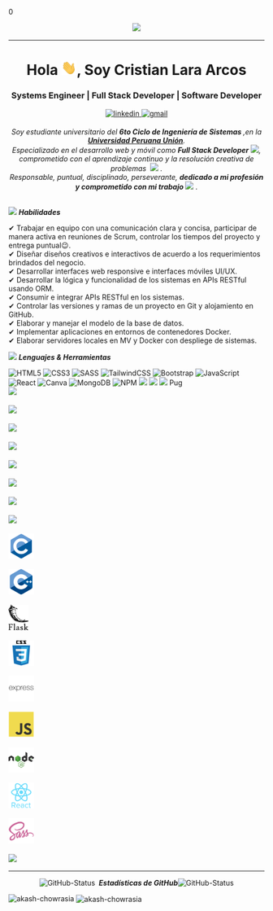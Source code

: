 0<p align="center">
  <img src="https://github.com/thompsonemerson/thompsonemerson/raw/master/cover-thompson.png" height="200"/>
</p>
<hr>
<h1 align="center"> Hola <img src="https://raw.githubusercontent.com/ABSphreak/ABSphreak/master/gifs/Hi.gif" width="30px">, Soy Cristian Lara Arcos </h1>
<h3 align="center">Systems Engineer | Full Stack Developer | Software Developer</h3>
<p align="center">
<a href="https://linkedin.com/in/abdoachhoubi" target="_blank">
  <img src=https://img.shields.io/badge/linkedin-%2300acee.svg?color=405DE6&style=for-the-badge&logo=linkedin&logoColor=white alt=linkedin style="margin-bottom: 5px;" />
</a>
<a href="https://mail.google.com/mail/u/3/#inbox" target="_blank">
  <img src=https://img.shields.io/badge/gmail-%2300acee.svg?color=D14836&style=for-the-badge&logo=gmail&logoColor=white alt=gmail style="margin-bottom: 5px;" />
</a>
</p>
</p>



<p align="center">
  <em>
    Soy estudiante universitario del <b>6to Ciclo de Ingeniería de Sistemas </b>,en la <a href="https://upeu.edu.pe"> <b>Universidad Peruana Unión</b></a>. <br>
    Especializado en el desarrollo web y móvil como <b>Full Stack Developer</b> <img src="https://github.com/TheDudeThatCode/TheDudeThatCode/blob/master/Assets/Developer.gif" width="30px">, comprometido con el aprendizaje continuo y la resolución creativa de problemas &nbsp;<img src="https://github.com/TheDudeThatCode/TheDudeThatCode/blob/master/Assets/Designer.gif" width="36px">&nbsp.<br>Responsable, puntual, disciplinado, perseverante, <b>dedicado a mi profesión y comprometido con mi trabajo</b>
     <img src="https://github.com/TheDudeThatCode/TheDudeThatCode/blob/master/Assets/Medal.gif" width="20px">&nbsp.
  </em> 
  <br>
  <br>
 
<img src="https://media.giphy.com/media/ObNTw8Uzwy6KQ/giphy.gif" width="30px">&nbsp;***Habilidades***


✔ Trabajar en equipo con una comunicación clara y concisa, participar de manera activa en reuniones de Scrum, controlar los tiempos del proyecto y entrega puntual😉. <br>
✔ Diseñar diseños creativos e interactivos de acuerdo a los requerimientos brindados del negocio. <br>
✔ Desarrollar interfaces web responsive e interfaces móviles UI/UX. <br>
✔ Desarrollar la lógica y funcionalidad de los sistemas en APIs RESTful usando ORM. <br>
✔ Consumir e integrar APIs RESTful en los sistemas. <br>
✔ Controlar las versiones y ramas de un proyecto en Git y alojamiento en GitHub. <br>
✔ Elaborar y manejar el modelo de la base de datos. <br>
✔ Implementar aplicaciones en entornos de contenedores Docker. <br>
✔ Elaborar servidores locales en MV y Docker con despliege de sistemas. <br>


<img src="https://media.giphy.com/media/ObNTw8Uzwy6KQ/giphy.gif" width="30px">&nbsp;***Lenguajes & Herramientas***
<p align="left">

  ![HTML5](https://img.shields.io/badge/html5-%23E34F26.svg?style=for-the-badge&logo=html5&logoColor=white) ![CSS3](https://img.shields.io/badge/css3-%231572B6.svg?style=for-the-badge&logo=css3&logoColor=white)  ![SASS](https://img.shields.io/badge/SASS-hotpink.svg?style=for-the-badge&logo=SASS&logoColor=white) ![TailwindCSS](https://img.shields.io/badge/tailwindcss-%2338B2AC.svg?style=for-the-badge&logo=tailwind-css&logoColor=white) ![Bootstrap](https://img.shields.io/badge/bootstrap-%23563D7C.svg?style=for-the-badge&logo=bootstrap&logoColor=white) ![JavaScript](https://img.shields.io/badge/javascript-%23323330.svg?style=for-the-badge&logo=javascript&logoColor=%23F7DF1E) ![React](https://img.shields.io/badge/react-%2320232a.svg?style=for-the-badge&logo=react&logoColor=%2361DAFB) ![Canva](https://img.shields.io/badge/Canva-%2300C4CC.svg?style=for-the-badge&logo=Canva&logoColor=white) 
![MongoDB](https://img.shields.io/badge/MongoDB-%234ea94b.svg?style=for-the-badge&logo=mongodb&logoColor=white)
![NPM](https://img.shields.io/badge/NPM-%23CB3837.svg?style=for-the-badge&logo=npm&logoColor=white)
  <img height="50" src="https://cdn-icons-png.flaticon.com/512/1216/1216733.png">
  <img height="50" src="https://cdn-icons-png.flaticon.com/512/136/136526.png">
  <img height="50" src="https://cdn.icon-icons.com/icons2/2107/PNG/512/file_type_pug_icon_130225.png"> Pug </code>
  <code> <img height="50" src="https://github.com/uannabi/-/blob/master/resource/docker-ar21.svg"> </code>
  <code> <img height="50" src="https://github.com/uannabi/-/blob/master/resource/git.svg"> </code>
  <code> <img height="50" src="https://github.com/uannabi/-/blob/master/resource/linux-ar21.svg"> </code>
  <code> <img height="50" src="https://github.com/uannabi/-/blob/master/resource/other/apache_hadoop-ar21.svg"> </code>
  <code> <img height="50" src="https://github.com/uannabi/-/blob/master/resource/other/mongodb-ar21.svg"> </code>
  <code> <img height="50" src="https://github.com/uannabi/-/blob/master/resource/other/sqlite-ar21.svg"> </code>
  <code> <img height="50" src="https://github.com/uannabi/-/blob/master/resource/other/mysql-ar21.svg"> </code>
  <code> <img height="50" src="https://github.com/uannabi/-/blob/master/resource/other/postgresql-ar21.svg"> </code>
  <code> <img height="50" src="https://raw.githubusercontent.com/devicons/devicon/master/icons/c/c-original.svg"> </code>
  <code> <img height="50" src="https://raw.githubusercontent.com/devicons/devicon/master/icons/cplusplus/cplusplus-original.svg"> </code>
  <code> <img height="50" src="https://github.com/Akash-chowrasia/Akash-chowrasia/blob/main/images/flask.svg"> </code>
  <code> <img height="50" src="https://raw.githubusercontent.com/devicons/devicon/master/icons/css3/css3-original-wordmark.svg"> </code>
  <code> <img height="50" src="https://raw.githubusercontent.com/devicons/devicon/master/icons/express/express-original-wordmark.svg"> </code>
  <code> <img height="50" src="https://raw.githubusercontent.com/devicons/devicon/master/icons/javascript/javascript-original.svg"> </code>
  <code> <img height="50" src="https://raw.githubusercontent.com/devicons/devicon/master/icons/nodejs/nodejs-original-wordmark.svg"> </code>
  <code> <img height="50" src="https://raw.githubusercontent.com/devicons/devicon/master/icons/react/react-original-wordmark.svg"> </code>
  <code> <img height="50" src="https://raw.githubusercontent.com/devicons/devicon/master/icons/sass/sass-original.svg"> </code>
  <code> <img height="50" src="  https://raw.githubusercontent.com/detain/svg-logos/780f25886640cef088af994181646db2f6b1a3f8/svg/selenium-logo.svg
"> </code>
  <hr>
  <p align="center">
 <img src="https://media.giphy.com/media/8UHRm5oY4k4FDxq5QG/giphy.gif" width="30px" alt="GitHub-Status"/>&nbsp;<i><b>
Estadísticas de GitHub</b></i><img src="https://media.giphy.com/media/8UHRm5oY4k4FDxq5QG/giphy.gif" width="30px" alt="GitHub-Status"/></p>
<p><img align="left" src="https://github-readme-stats.vercel.app/api/top-langs?username=CrisLara-Dev&show_icons=true&locale=es&layout=compact&theme=tokyonight" alt="akash-chowrasia" /></p>

<p>&nbsp;<img align="center" src="https://github-readme-stats.vercel.app/api?username=CrisLara-Dev&show_icons=true&locale=es&theme=tokyonight" alt="akash-chowrasia" width="410" /></p>

